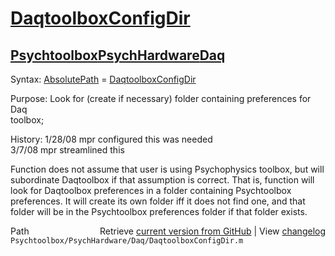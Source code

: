 # [DaqtoolboxConfigDir](DaqtoolboxConfigDir)
## [Psychtoolbox](Psychtoolbox)[PsychHardware](PsychHardware)[Daq](Daq)

Syntax: [AbsolutePath](AbsolutePath) = [DaqtoolboxConfigDir](DaqtoolboxConfigDir)  
  
Purpose: Look for (create if necessary) folder containing preferences for Daq  
         toolbox;  
  
History: 1/28/08  mpr configured this was needed  
         3/7/08   mpr streamlined this  
  
Function does not assume that user is using Psychophysics toolbox, but will  
subordinate Daqtoolbox if that assumption is correct.  That is, function will  
look for Daqtoolbox preferences in a folder containing Psychtoolbox  
preferences.  It will create its own folder iff it does not find one, and that  
folder will be in the Psychtoolbox preferences folder if that folder exists.  




<div class="code_header" style="text-align:right;">
  <span style="float:left;">Path&nbsp;&nbsp;</span> <span class="counter">Retrieve <a href=
  "https://raw.github.com/Psychtoolbox-3/Psychtoolbox-3/beta/Psychtoolbox/PsychHardware/Daq/DaqtoolboxConfigDir.m">current version from GitHub</a> | View <a href=
  "https://github.com/Psychtoolbox-3/Psychtoolbox-3/commits/beta/Psychtoolbox/PsychHardware/Daq/DaqtoolboxConfigDir.m">changelog</a></span>
</div>
<div class="code">
  <code>Psychtoolbox/PsychHardware/Daq/DaqtoolboxConfigDir.m</code>
</div>

